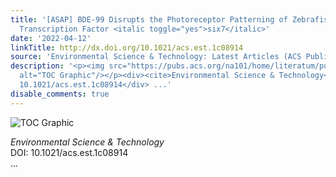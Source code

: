 ```yaml
---
title: '[ASAP] BDE-99 Disrupts the Photoreceptor Patterning of Zebrafish Larvae via
  Transcription Factor <italic toggle="yes">six7</italic>'
date: '2022-04-12'
linkTitle: http://dx.doi.org/10.1021/acs.est.1c08914
source: 'Environmental Science & Technology: Latest Articles (ACS Publications)'
description: '<p><img src="https://pubs.acs.org/na101/home/literatum/publisher/achs/journals/content/esthag/0/esthag.ahead-of-print/acs.est.1c08914/20220412/images/medium/es1c08914_0008.gif"
  alt="TOC Graphic"/></p><div><cite>Environmental Science & Technology</cite></div><div>DOI:
  10.1021/acs.est.1c08914</div> ...'
disable_comments: true
---
```

<p><img src="https://pubs.acs.org/na101/home/literatum/publisher/achs/journals/content/esthag/0/esthag.ahead-of-print/acs.est.1c08914/20220412/images/medium/es1c08914_0008.gif" alt="TOC Graphic"/></p><div><cite>Environmental Science & Technology</cite></div><div>DOI: 10.1021/acs.est.1c08914</div> ...